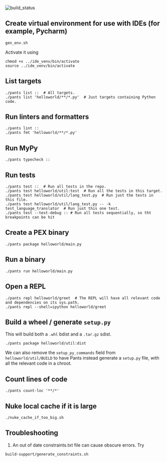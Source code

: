 ![build_status](https://github.com/paiforsyth/qml/actions/workflows/pants.yaml/badge.svg)


## Create virtual environment for use with IDEs (for example, Pycharm)

```
gen_env.sh
```

Activate it using
```
chmod +x ../ide_venv/bin/activate
source ../ide_venv/bin/activate
```

## List targets

```
./pants list ::  # All targets.
./pants list 'helloworld/**/*.py'  # Just targets containing Python code.
```

## Run linters and formatters

```
./pants lint ::
./pants fmt 'helloworld/**/*.py'
```

## Run MyPy

```
./pants typecheck ::
```

## Run tests

```
./pants test ::  # Run all tests in the repo.
./pants test helloworld/util:test  # Run all the tests in this target.
./pants test helloworld/util/lang_test.py  # Run just the tests in this file.
./pants test helloworld/util/lang_test.py -- -k test_language_translator  # Run just this one test.
./pants test --test-debug :: # Run all tests sequentially, so tht breakpoints can be hit
```

## Create a PEX binary

```
./pants package helloworld/main.py
```

## Run a binary

```
./pants run helloworld/main.py
```

## Open a REPL

```
./pants repl helloworld/greet  # The REPL will have all relevant code and dependencies on its sys.path.
./pants repl --shell=ipython helloworld/greet
```

## Build a wheel / generate `setup.py`

This will build both a `.whl` bdist and a `.tar.gz` sdist.

```
./pants package helloworld/util:dist
```

We can also remove the `setup_py_commands` field from `helloworld/util/BUILD` to have Pants instead generate a
`setup.py` file, with all the relevant code in a chroot.

## Count lines of code

```
./pants count-loc '**/*'
```

## Nuke local cache if it is large
```
./nuke_cache_if_too_big.sh
```


## Troubleshooting
1. An out of date constraints.txt file can cause obscure errors.  Try
```
build-support/generate_constraints.sh
```
